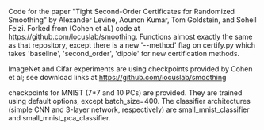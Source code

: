 Code for the paper "Tight Second-Order Certificates for Randomized Smoothing" by Alexander Levine, Aounon Kumar, Tom Goldstein, and Soheil Feizi. Forked from (Cohen et al.) code at https://github.com/locuslab/smoothing. Functions almost exactly the same as that repository, except there is a new '--method' flag on certify.py which takes 'baseline', 'second_order', 'dipole' for new certification methods.

ImageNet and Cifar experiments are using checkpoints provided by Cohen et al; see download links at https://github.com/locuslab/smoothing

checkpoints for MNIST (7*7 and 10 PCs) are provided. They are trained using default options, except batch_size=400. The classifier architectures (simple CNN and 3-layer network, respectively) are small_mnist_classifier and small_mnist_pca_classifier.